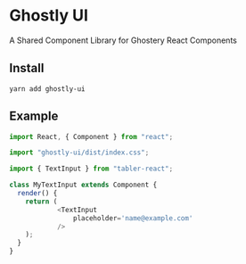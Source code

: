 # Ghostly UI
A Shared Component Library for Ghostery React Components

## Install

`yarn add ghostly-ui`

## Example

```js
import React, { Component } from "react";

import "ghostly-ui/dist/index.css";

import { TextInput } from "tabler-react";

class MyTextInput extends Component {
  render() {
    return (
			<TextInput
				placeholder='name@example.com'
			/>
    );
  }
}
```

